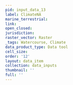 ```yaml
---
pid: input_data_13
label: ClimateNA
marine_terrestrial: 
link: 
open_closed: 
jurisdiction: 
raster_vector: Raster
_tags: Watercourse, Climate
data_product_type: Data tool
cell_size: 
order: '12'
layout: data_item
collection: data_inputs
thumbnail: ''
full: ''
---
```

